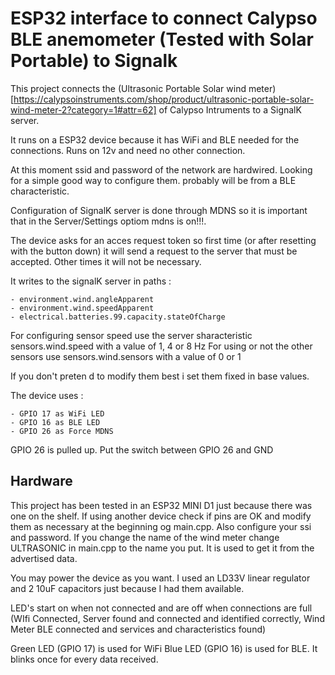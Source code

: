 # ESP32 interface to connect Calypso BLE anemometer (Tested with Solar Portable) to Signalk

This project connects the (Ultrasonic Portable Solar wind meter)[https://calypsoinstruments.com/shop/product/ultrasonic-portable-solar-wind-meter-2?category=1#attr=62] of Calypso Intruments to a SignalK server.

It runs on a ESP32 device because it has WiFi and BLE needed for the connections. Runs on 12v and need no other connection.

At this moment ssid and password of the network are hardwired. Looking for a simple good way to configure them. probably will be from a BLE characteristic.

Configuration of SignalK server is done through MDNS so it is important that in the Server/Settings optiom mdns is on!!!.

The device asks for an acces request token so first time (or after resetting with the button down) it will send a request to the 
server that must be accepted. Other times it will not be necessary.

It writes to the signalK server in paths :

    - environment.wind.angleApparent
    - environment.wind.speedApparent
    - electrical.batteries.99.capacity.stateOfCharge 

For configuring sensor speed use the server sharacteristic sensors.wind.speed with a value of 1, 4 or 8 Hz
For using or not the other sensors use sensors.wind.sensors with a value of 0 or 1

If you don't preten d to modify them best i set them fixed in base values.

The device uses :

    - GPIO 17 as WiFi LED
    - GPIO 16 as BLE LED
    - GPIO 26 as Force MDNS

GPIO 26 is pulled up. Put the switch between GPIO 26 and GND

## Hardware

This project has been tested in an ESP32 MINI D1 just because there was one on the shelf. If using another device check if pins are OK and modify them as necessary at the beginning og main.cpp. Also configure your ssi and password. If you change the name of the wind meter change ULTRASONIC in main.cpp to the name you put. It is used to get it from the advertised data.

You may power the device as you want. I used an LD33V linear regulator and 2 10uF capacitors just because I had them available.

LED's start on when not connected and are off when connections are full (WIfi Connected, Server found and connected and identified correctly, Wind Meter BLE connected and services and characteristics found)

Green LED (GPIO 17) is used for WiFi
Blue LED (GPIO 16) is used for BLE. It blinks once for every data received.
